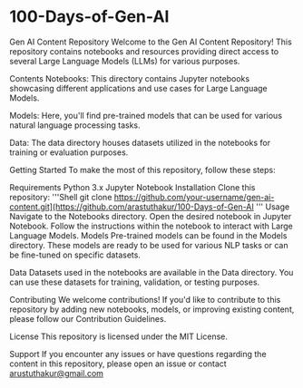 # 100-Days-of-Gen-AI
Gen AI Content Repository
Welcome to the Gen AI Content Repository! This repository contains notebooks and resources providing direct access to several Large Language Models (LLMs) for various purposes.

Contents
Notebooks: This directory contains Jupyter notebooks showcasing different applications and use cases for Large Language Models.

Models: Here, you'll find pre-trained models that can be used for various natural language processing tasks.

Data: The data directory houses datasets utilized in the notebooks for training or evaluation purposes.

Getting Started
To make the most of this repository, follow these steps:

Requirements
Python 3.x
Jupyter Notebook
Installation
Clone this repository:
'''Shell
git clone https://github.com/your-username/gen-ai-content.git](https://github.com/arastuthakur/100-Days-of-Gen-AI
'''
Usage
Navigate to the Notebooks directory.
Open the desired notebook in Jupyter Notebook.
Follow the instructions within the notebook to interact with Large Language Models.
Models
Pre-trained models can be found in the Models directory. These models are ready to be used for various NLP tasks or can be fine-tuned on specific datasets.

Data
Datasets used in the notebooks are available in the Data directory. You can use these datasets for training, validation, or testing purposes.

Contributing
We welcome contributions! If you'd like to contribute to this repository by adding new notebooks, models, or improving existing content, please follow our Contribution Guidelines.

License
This repository is licensed under the MIT License.

Support
If you encounter any issues or have questions regarding the content in this repository, please open an issue or contact arustuthakur@gmail.com

